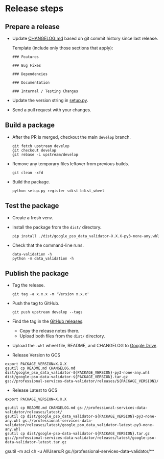 # Release steps

## Prepare a release

- Update [CHANGELOG.md](CHANGELOG.md) based on git commit history since last
  release.

  Template (include only those sections that apply):

  ```
  ### Features

  ### Bug Fixes

  ### Dependencies

  ### Documentation

  ### Internal / Testing Changes
  ```
- Update the version string in [setup.py](setup.py).
- Send a pull request with your changes.

## Build a package

- After the PR is merged, checkout the main `develop` branch.

  ```
  git fetch upstream develop
  git checkout develop
  git rebase -i upstream/develop
  ```

- Remove any temporary files leftover from previous builds.

  ```
  git clean -xfd
  ```

- Build the package.

  ```
  python setup.py register sdist bdist_wheel
  ```

## Test the package

- Create a fresh venv.
- Install the package from the `dist/` directory.

  ```
  pip install ./dist/google_pso_data_validator-X.X.X-py3-none-any.whl
  ```

- Check that the command-line runs.

  ```
  data-validation -h
  python -m data_validation -h
  ```

## Publish the package

- Tag the release.

  ```
  git tag -a x.x.x -m 'Version x.x.x'
  ```

- Push the tag to GitHub.

  ```
  git push upstream develop --tags
  ```

- Find the tag in the [GitHub
  releases](https://github.com/GoogleCloudPlatform/professional-services-data-validator/releases).
  - Copy the release notes there.
  - Upload both files from the `dist/` directory.

- Upload the `.whl` wheel file, README, and CHANGELOG to [Google
  Drive](https://drive.google.com/corp/drive/folders/1C387pJKyqOCTN0I7sIm0SP6pfHu0PrLG).

- Release Version to GCS


```
export PACKAGE_VERSION=X.X.X
gsutil cp README.md CHANGELOG.md dist/google_pso_data_validator-${PACKAGE_VERSION}-py3-none-any.whl dist/google-pso-data-validator-${PACKAGE_VERSION}.tar.gz gs://professional-services-data-validator/releases/${PACKAGE_VERSION}/
```

- Release Latest to GCS

```
export PACKAGE_VERSION=X.X.X

gsutil cp README.md CHANGELOG.md gs://professional-services-data-validator/releases/latest/
gsutil cp dist/google_pso_data_validator-${PACKAGE_VERSION}-py3-none-any.whl gs://professional-services-data-validator/releases/latest/google_pso_data_validator-latest-py3-none-any.whl
gsutil cp dist/google-pso-data-validator-${PACKAGE_VERSION}.tar.gz gs://professional-services-data-validator/releases/latest/google-pso-data-validator-latest.tar.gz
```

gsutil -m acl ch -u AllUsers:R gs://professional-services-data-validator/**
